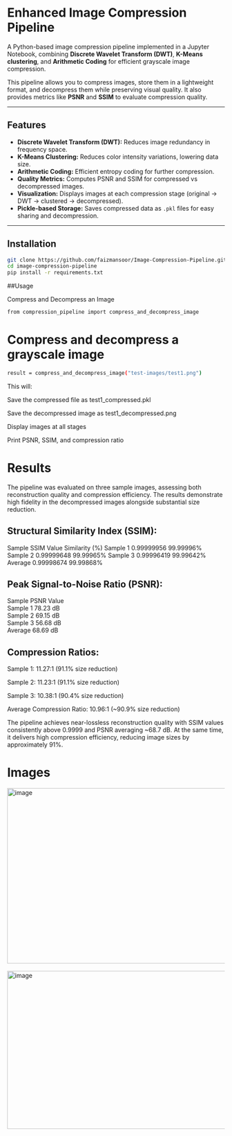# Enhanced Image Compression Pipeline

A Python-based image compression pipeline implemented in a Jupyter Notebook, combining **Discrete Wavelet Transform (DWT)**, **K-Means clustering**, and **Arithmetic Coding** for efficient grayscale image compression.

This pipeline allows you to compress images, store them in a lightweight format, and decompress them while preserving visual quality. It also provides metrics like **PSNR** and **SSIM** to evaluate compression quality.

---

## Features

- **Discrete Wavelet Transform (DWT):** Reduces image redundancy in frequency space.
- **K-Means Clustering:** Reduces color intensity variations, lowering data size.
- **Arithmetic Coding:** Efficient entropy coding for further compression.
- **Quality Metrics:** Computes PSNR and SSIM for compressed vs decompressed images.
- **Visualization:** Displays images at each compression stage (original → DWT → clustered → decompressed).
- **Pickle-based Storage:** Saves compressed data as `.pkl` files for easy sharing and decompression.

---

## Installation

```bash
git clone https://github.com/faizmansoor/Image-Compression-Pipeline.git
cd image-compression-pipeline
pip install -r requirements.txt
```

##Usage

Compress and Decompress an Image

```bash
from compression_pipeline import compress_and_decompress_image
```

# Compress and decompress a grayscale image

```bash
result = compress_and_decompress_image("test-images/test1.png")
```

This will:

Save the compressed file as test1_compressed.pkl

Save the decompressed image as test1_decompressed.png

Display images at all stages

Print PSNR, SSIM, and compression ratio


# Results


The pipeline was evaluated on three sample images, assessing both reconstruction quality and compression efficiency. The results demonstrate high fidelity in the decompressed images alongside substantial size reduction.

## Structural Similarity Index (SSIM):

Sample	SSIM Value	Similarity (%)
Sample 1	0.99999956	99.99996%
Sample 2	0.99999648	99.99965%
Sample 3	0.99996419	99.99642%
Average	0.99998674	99.99868%

## Peak Signal-to-Noise Ratio (PSNR):

Sample	PSNR Value	
Sample 1	78.23 dB	
Sample 2	69.15 dB	
Sample 3	56.68 dB	
Average	68.69 dB	

## Compression Ratios:

Sample 1: 11.27:1 (91.1% size reduction)

Sample 2: 11.23:1 (91.1% size reduction)

Sample 3: 10.38:1 (90.4% size reduction)

Average Compression Ratio: 10.96:1 (~90.9% size reduction)

The pipeline achieves near-lossless reconstruction quality with SSIM values consistently above 0.9999 and PSNR averaging ~68.7 dB. At the same time, it delivers high compression efficiency, reducing image sizes by approximately 91%.


# Images
<img width="1116" height="405" alt="image" src="https://github.com/user-attachments/assets/775140f0-2afb-46b5-89c4-ea6e3792377e" />

<br>
<br>

<img width="1098" height="365" alt="image" src="https://github.com/user-attachments/assets/0fc6df8b-35f3-4501-90ed-f3b0e6e4fbc7" />

